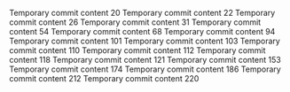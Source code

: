 Temporary commit content 20
Temporary commit content 22
Temporary commit content 26
Temporary commit content 31
Temporary commit content 54
Temporary commit content 68
Temporary commit content 94
Temporary commit content 101
Temporary commit content 103
Temporary commit content 110
Temporary commit content 112
Temporary commit content 118
Temporary commit content 121
Temporary commit content 153
Temporary commit content 174
Temporary commit content 186
Temporary commit content 212
Temporary commit content 220
